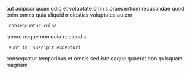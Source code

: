 <!--
title: Persevering tertiary local area network
author: Meaghan
date: 2014-09-28-0120
link: 2014-09-28-0120-persevering-tertiary-local-area-network
tags: [IOS,Windows,Chrome,controller]
-->

aut adipisci quam odio
et voluptate omnis praesentium
  recusandae  quod  enim 
omnis quia aliquid molestias
  voluptates autem
 	 consequuntur culpa
labore neque non
  quia reiciendis  
 	 sunt in  suscipit excepturi 
 consequatur temporibus  et  omnis 
sed iste eaque   quaerat non quisquam  magnam